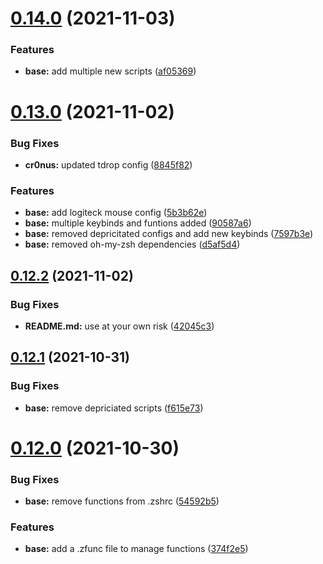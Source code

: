 # [0.14.0](https://github.com/umgbhalla/dotstow/compare/v0.13.0...v0.14.0) (2021-11-03)


### Features

* **base:** add multiple new scripts ([af05369](https://github.com/umgbhalla/dotstow/commit/af05369421df1a631c10a29af666a2e5c8e9ab70))



# [0.13.0](https://github.com/umgbhalla/dotstow/compare/v0.12.2...v0.13.0) (2021-11-02)


### Bug Fixes

* **cr0nus:** updated tdrop config ([8845f82](https://github.com/umgbhalla/dotstow/commit/8845f829ccedc5e7edb2081a483006bcb46cf14f))


### Features

* **base:** add logiteck mouse config ([5b3b62e](https://github.com/umgbhalla/dotstow/commit/5b3b62e9c2483eb09c54cc0c4e20bc774dee095e))
* **base:** multiple keybinds and funtions added ([90587a6](https://github.com/umgbhalla/dotstow/commit/90587a61927565cf69184b634808431cbcf14835))
* **base:** removed depricitated configs and add new keybinds ([7597b3e](https://github.com/umgbhalla/dotstow/commit/7597b3ea4043c68fc92b5a4af7404c6cfe4a8a98))
* **base:** removed oh-my-zsh dependencies ([d5af5d4](https://github.com/umgbhalla/dotstow/commit/d5af5d4c9d578060bca68a5951ad64481bb10b4b))



## [0.12.2](https://github.com/umgbhalla/dotstow/compare/v0.12.1...v0.12.2) (2021-11-02)


### Bug Fixes

* **README.md:** use at your own risk ([42045c3](https://github.com/umgbhalla/dotstow/commit/42045c3cd3247e11cf6533be56b066f62624806f))



## [0.12.1](https://github.com/umgbhalla/dotstow/compare/v0.12.0...v0.12.1) (2021-10-31)


### Bug Fixes

* **base:** remove depriciated scripts ([f615e73](https://github.com/umgbhalla/dotstow/commit/f615e73928796f54e160f65ea14f0461b382bf67))



# [0.12.0](https://github.com/umgbhalla/dotstow/compare/v0.11.0...v0.12.0) (2021-10-30)


### Bug Fixes

* **base:** remove functions from .zshrc ([54592b5](https://github.com/umgbhalla/dotstow/commit/54592b52261625280a86edacdc6216e64365eb4f))


### Features

* **base:** add a .zfunc file to manage functions ([374f2e5](https://github.com/umgbhalla/dotstow/commit/374f2e503b0831c5d27474b98b766079bf5d284b))




